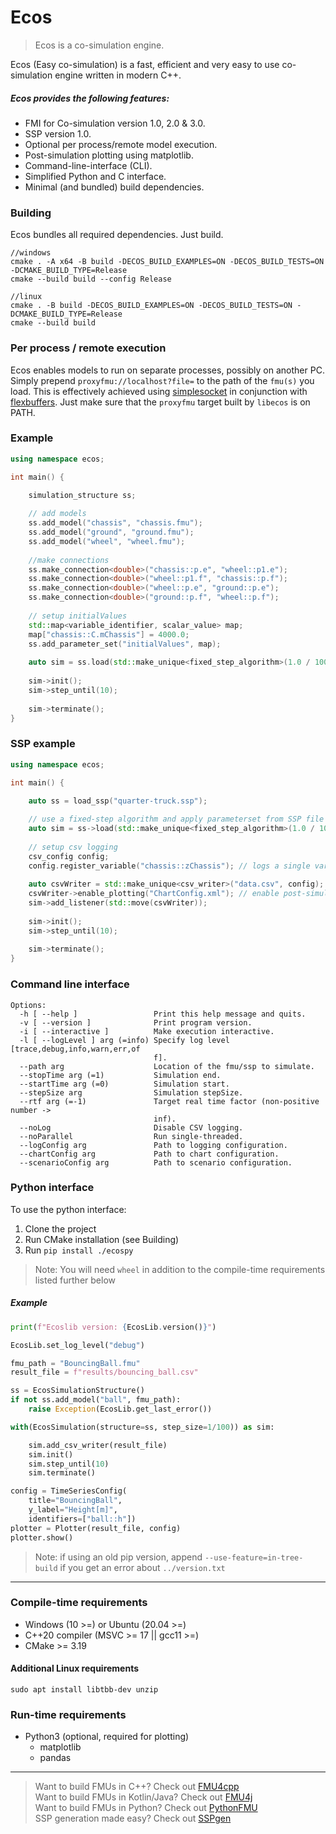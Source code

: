 # Ecos

>Ecos is a co-simulation engine.

Ecos (Easy co-simulation) is a fast, efficient and very easy to use co-simulation
engine written in modern C++.

##### Ecos provides the following features:
* FMI for Co-simulation version 1.0, 2.0 & 3.0.
* SSP version 1.0.
* Optional per process/remote model execution.
* Post-simulation plotting using matplotlib.
* Command-line-interface (CLI).
* Simplified Python and C interface.
* Minimal (and bundled) build dependencies.

### Building

Ecos bundles all required dependencies. Just build.

```
//windows
cmake . -A x64 -B build -DECOS_BUILD_EXAMPLES=ON -DECOS_BUILD_TESTS=ON -DCMAKE_BUILD_TYPE=Release
cmake --build build --config Release

//linux
cmake . -B build -DECOS_BUILD_EXAMPLES=ON -DECOS_BUILD_TESTS=ON -DCMAKE_BUILD_TYPE=Release
cmake --build build
```

### Per process / remote execution

Ecos enables models to run on separate processes, possibly on another PC.
Simply prepend `proxyfmu://localhost?file=` to the path of the `fmu(s)` you load.
This is effectively achieved using [simplesocket](https://github.com/markaren/SimpleSocket)
in conjunction with [flexbuffers](https://flatbuffers.dev/flexbuffers.html).
Just make sure that the `proxyfmu` target built by `libecos` is on PATH.


### Example

```cpp
using namespace ecos;

int main() {
    
    simulation_structure ss;

    // add models
    ss.add_model("chassis", "chassis.fmu");
    ss.add_model("ground", "ground.fmu");
    ss.add_model("wheel", "wheel.fmu");
    
    //make connections
    ss.make_connection<double>("chassis::p.e", "wheel::p1.e");
    ss.make_connection<double>("wheel::p1.f", "chassis::p.f");
    ss.make_connection<double>("wheel::p.e", "ground::p.e");
    ss.make_connection<double>("ground::p.f", "wheel::p.f");
    
    // setup initialValues
    std::map<variable_identifier, scalar_value> map;
    map["chassis::C.mChassis"] = 4000.0;
    ss.add_parameter_set("initialValues", map);
    
    auto sim = ss.load(std::make_unique<fixed_step_algorithm>(1.0 / 100), "initialValues");
    
    sim->init();
    sim->step_until(10);
    
    sim->terminate();
}
```

### SSP example

```cpp
using namespace ecos;

int main() {
    
    auto ss = load_ssp("quarter-truck.ssp");

    // use a fixed-step algorithm and apply parameterset from SSP file
    auto sim = ss->load(std::make_unique<fixed_step_algorithm>(1.0 / 100), "initialValues");
    
    // setup csv logging
    csv_config config;
    config.register_variable("chassis::zChassis"); // logs a single variable
    
    auto csvWriter = std::make_unique<csv_writer>("data.csv", config);
    csvWriter->enable_plotting("ChartConfig.xml"); // enable post-simulation plotting
    sim->add_listener(std::move(csvWriter));
    
    sim->init();
    sim->step_until(10);
    
    sim->terminate();
}
```

### Command line interface

```
Options:
  -h [ --help ]                 Print this help message and quits.
  -v [ --version ]              Print program version.
  -i [ --interactive ]          Make execution interactive.
  -l [ --logLevel ] arg (=info) Specify log level [trace,debug,info,warn,err,of
                                f].
  --path arg                    Location of the fmu/ssp to simulate.
  --stopTime arg (=1)           Simulation end.
  --startTime arg (=0)          Simulation start.
  --stepSize arg                Simulation stepSize.
  --rtf arg (=-1)               Target real time factor (non-positive number ->
                                inf).
  --noLog                       Disable CSV logging.
  --noParallel                  Run single-threaded.
  --logConfig arg               Path to logging configuration.
  --chartConfig arg             Path to chart configuration.
  --scenarioConfig arg          Path to scenario configuration.

```

### Python interface

To use the python interface:

1. Clone the project
2. Run CMake installation (see Building)
3. Run `pip install ./ecospy`

> Note: You will need `wheel` in addition to the compile-time requirements listed further below

##### Example
```python
print(f"Ecoslib version: {EcosLib.version()}")

EcosLib.set_log_level("debug")

fmu_path = "BouncingBall.fmu"
result_file = f"results/bouncing_ball.csv"

ss = EcosSimulationStructure()
if not ss.add_model("ball", fmu_path):
    raise Exception(EcosLib.get_last_error())

with(EcosSimulation(structure=ss, step_size=1/100)) as sim:

    sim.add_csv_writer(result_file)
    sim.init()
    sim.step_until(10)
    sim.terminate()

config = TimeSeriesConfig(
    title="BouncingBall",
    y_label="Height[m]",
    identifiers=["ball::h"])
plotter = Plotter(result_file, config)
plotter.show()
```

>Note: if using an old pip version, append `--use-feature=in-tree-build` if you get an error about `../version.txt`

---

### Compile-time requirements

* Windows (10 >=) or Ubuntu (20.04 >=) 
* C++20 compiler (MSVC >= 17 || gcc11 >=)
* CMake >= 3.19

#### Additional Linux requirements

`sudo apt install libtbb-dev unzip`

### Run-time requirements
* Python3 (optional, required for plotting)
  * matplotlib
  * pandas


---
> Want to build FMUs in C++? Check out [FMU4cpp](https://github.com/Vico-platform/fmu4cpp) </br>
> Want to build FMUs in Kotlin/Java? Check out [FMU4j](https://github.com/Vico-platform/FMU4j) </br>
> Want to build FMUs in Python? Check out [PythonFMU](https://github.com/NTNU-IHB/PythonFMU) </br>
> SSP generation made easy? Check out [SSPgen](https://github.com/Vico-platform/sspgen) </br>
